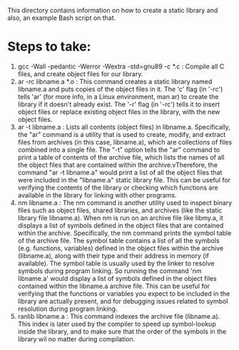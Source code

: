 This directory contains information on how to create a static library and also, an example Bash script on that.

# Steps to take:
1. gcc -Wall -pedantic -Werror -Wextra -std=gnu89 -c *.c : Compile all C files, and create object files for our library.
2. ar -rc libname.a *.o : This command creates a static library named libname.a and puts copies of the object files in it. The 'c' flag (in '-rc') tells 'ar' (for more info, in a Linux environment, man ar) to create the library if it doesn't already exist. The '-r' flag (in '-rc') tells it to insert object files or replace existing object files in the library, with the new object files.
3. ar -t libname.a : Lists all contents (object files) in libname.a. Specifically, the "ar" command is a utility that is used to create, modify, and extract files from archives (in this case, libname.a), which are collections of files combined into a single file. The "-t" option tells the "ar" command to print a table of contents of the archive file, which lists the names of all the object files that are contained within the archive.vTherefore, the command "ar -t libname.a" would print a list of all the object files that were included in the "libname.a" static library file. This can be useful for verifying the contents of the library or checking which functions are available in the library for linking with other programs.
4. nm libname.a : The nm command is another utility used to inspect binary files such as object files, shared libraries, and archives (like the static library file libname.a). When nm is run on an archive file like libmy.a, it displays a list of symbols defined in the object files that are contained within the archive. Specifically, the nm command prints the symbol table of the archive file. The symbol table contains a list of all the symbols (e.g. functions, variables) defined in the object files within the archive (libname.a), along with their type and their address in memory (if available). The symbol table is usually used by the linker to resolve symbols during program linking. So running the command 'nm libname.a' would display a list of symbols defined in the object files contained within the libname.a archive file. This can be useful for verifying that the functions or variables you expect to be included in the library are actually present, and for debugging issues related to symbol resolution during program linking.
5. ranlib libname.a : This command indexes the archive file (libname.a). This index is later used by the compiler to speed up symbol-lookup inside the library, and to make sure that the order of the symbols in the library wil no matter during compilation.
